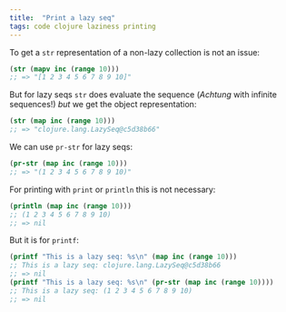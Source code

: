 ```yaml
---
title:  "Print a lazy seq"
tags: code clojure laziness printing
---
```


To get a `str` representation of a non-lazy collection is not an issue:

```clojure
(str (mapv inc (range 10)))
;; => "[1 2 3 4 5 6 7 8 9 10]"
```

But for lazy seqs `str` does  evaluate the sequence (_Achtung_ with infinite sequences!) *but* we get the object representation:

```clojure
(str (map inc (range 10)))
;; => "clojure.lang.LazySeq@c5d38b66"
```

We can use `pr-str` for lazy seqs:

```clojure
(pr-str (map inc (range 10)))
;; => "(1 2 3 4 5 6 7 8 9 10)"
```

For printing with `print` or `println` this is not necessary:

```clojure
(println (map inc (range 10)))
;; (1 2 3 4 5 6 7 8 9 10)
;; => nil
```

But it is for `printf`:

```clojure
(printf "This is a lazy seq: %s\n" (map inc (range 10)))
;; This is a lazy seq: clojure.lang.LazySeq@c5d38b66
;; => nil
(printf "This is a lazy seq: %s\n" (pr-str (map inc (range 10))))
;; This is a lazy seq: (1 2 3 4 5 6 7 8 9 10)
;; => nil
```

